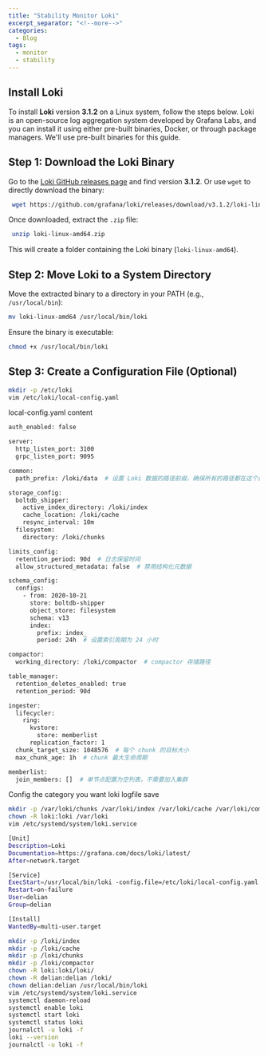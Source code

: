 ```yaml
---
title: "Stability Monitor Loki"
excerpt_separator: "<!--more-->"
categories:
  - Blog
tags:
  - monitor
  - stability
---
```



## Install Loki

To install **Loki** version **3.1.2** on a Linux system, follow the steps below. Loki is an open-source log aggregation system developed by Grafana Labs, and you can install it using either pre-built binaries, Docker, or through package managers. We'll use pre-built binaries for this guide.

## Step 1: Download the Loki Binary

Go to the [Loki GitHub releases page](https://github.com/grafana/loki/releases) and find version **3.1.2**. Or use `wget` to directly download the binary:

```bash
 wget https://github.com/grafana/loki/releases/download/v3.1.2/loki-linux-amd64.zip
```

Once downloaded, extract the `.zip` file:

```bash
 unzip loki-linux-amd64.zip
```

This will create a folder containing the Loki binary (`loki-linux-amd64`).

## Step 2: Move Loki to a System Directory

Move the extracted binary to a directory in your PATH (e.g., `/usr/local/bin`):

```bash
mv loki-linux-amd64 /usr/local/bin/loki
```

Ensure the binary is executable:

```bash
chmod +x /usr/local/bin/loki
```

## Step 3: Create a Configuration File (Optional)

```bash
mkdir -p /etc/loki
vim /etc/loki/local-config.yaml
```

local-config.yaml content

```bash
auth_enabled: false

server:
  http_listen_port: 3100
  grpc_listen_port: 9095

common:
  path_prefix: /loki/data  # 设置 Loki 数据的路径前缀，确保所有的路径都在这个目录下

storage_config:
  boltdb_shipper:
    active_index_directory: /loki/index
    cache_location: /loki/cache
    resync_interval: 10m
  filesystem:
    directory: /loki/chunks

limits_config:
  retention_period: 90d  # 日志保留时间
  allow_structured_metadata: false  # 禁用结构化元数据

schema_config:
  configs:
    - from: 2020-10-21
      store: boltdb-shipper
      object_store: filesystem
      schema: v13
      index:
        prefix: index_
        period: 24h  # 设置索引周期为 24 小时

compactor:
  working_directory: /loki/compactor  # compactor 存储路径

table_manager:
  retention_deletes_enabled: true
  retention_period: 90d

ingester:
  lifecycler:
    ring:
      kvstore:
        store: memberlist
      replication_factor: 1
  chunk_target_size: 1048576  # 每个 chunk 的目标大小
  max_chunk_age: 1h  # chunk 最大生命周期

memberlist:
  join_members: []  # 单节点配置为空列表，不需要加入集群
```

Config the category you want loki logfile save

```bash
mkdir -p /var/loki/chunks /var/loki/index /var/loki/cache /var/loki/compactor
chown -R loki:loki /var/loki
vim /etc/systemd/system/loki.service
```

```bash
[Unit]
Description=Loki
Documentation=https://grafana.com/docs/loki/latest/
After=network.target

[Service]
ExecStart=/usr/local/bin/loki -config.file=/etc/loki/local-config.yaml
Restart=on-failure
User=delian
Group=delian

[Install]
WantedBy=multi-user.target
```

```bash
mkdir -p /loki/index
mkdir -p /loki/cache
mkdir -p /loki/chunks
mkdir -p /loki/compactor
chown -R loki:loki/loki/
chown -R delian:delian /loki/
chown delian:delian /usr/local/bin/loki
vim /etc/systemd/system/loki.service
systemctl daemon-reload
systemctl enable loki
systemctl start loki
systemctl status loki
journalctl -u loki -f
loki --version
journalctl -u loki -f
```

